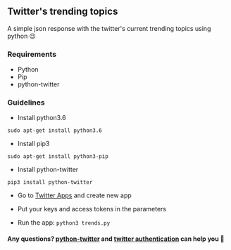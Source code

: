 ## Twitter's trending topics

A simple json response with the twitter's current trending topics using python :wink:

### Requirements
* Python
* Pip
* python-twitter

### Guidelines
* Install python3.6

``sudo apt-get install python3.6``

* Install pip3

``sudo apt-get install python3-pip``

* Install python-twitter

``pip3 install python-twitter``

* Go to [Twitter Apps](https://apps.twitter.com/) and create new app

* Put your keys and access tokens in the parameters

* Run the app: ``python3 trends.py``

#### Any questions? [python-twitter](https://github.com/bear/python-twitter) and [twitter authentication](https://developer.twitter.com/en/docs/basics/authentication/overview) can help you :yellow_heart:
